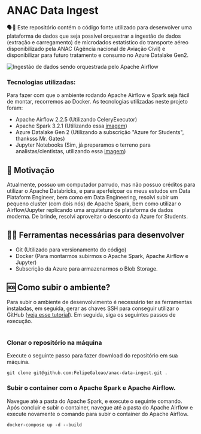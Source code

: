 
# ANAC Data Ingest
🗣📖 Este repositório contém o código fonte utilizado para desenvolver uma plataforma de dados que seja possível orquestrar a ingestão de dados (extração e carregamento) de microdados estatístico do transporte aéreo disponibilizado pela ANAC (Agência nacional de Aviação Cívil) e disponibilizar para futuro tratamento e consumo no Azure Datalake Gen2.

![Ingestão de dados sendo orquestrada pelo Apache Airflow ](https://i.imgur.com/30hqmcW.jpg)

### Tecnologias utilizadas:
Para fazer com que o ambiente rodando Apache Airflow e Spark seja fácil de montar, recorremos ao Docker. As tecnologias utilizadas neste projeto foram:

- Apache Airflow 2.2.5 (Utilizando CeleryExecutor)
- Apache Spark 3.2.1 (Utilizando essa [imagem](docker.io/bitnami/spark:3.2.1))
- Azure Datalake Gen 2 (Utilizando a subscrição "Azure for Students", thanksss Mr. Gates)
- Jupyter Notebooks (Sim, já preparamos o terreno para analistas/cientistas, utilizando essa [imagem](https://hub.docker.com/r/jupyter/all-spark-notebook))


## 📖 Motivação
Atualmente, possuo um computador parrudo, mas não possuo créditos para utilizar o Apache Databricks, e para aperfeiçoar os meus estudos em Data Plataform Engineer, bem como em Data Engineering, resolvi subir um pequeno cluster (com dois nós) de Apache Spark, bem como utilizar o Airflow/Jupyter replicando uma arquitetura de plataforma de dados moderna. De brinde, resolvi aproveitar o desconto da Azure for Students.

##  🔧🔨  Ferramentas necessárias para desenvolver
- Git (Utilizado para versionamento do código)
- Docker (Para montarmos subirmos o Apache Spark, Apache Airflow e Jupyter)
- Subscrição da Azure para armazenarmos o Blob Storage.

## 🆘 Como subir o ambiente?
Para subir o ambiente de desenvolvimento é necessário ter as ferramentas instaladas, em seguida, gerar as chaves SSH para conseguir utilizar o GitHub ([veja esse tutorial](https://dev.to/dxwebster/como-conectar-ao-github-com-chaves-ssh-1i41)). Em seguida, siga os seguintes passos de execução.
#
 ### Clonar o repositório na máquina
 Execute o seguinte passo para fazer download do repositório em sua máquina.

    git clone git@github.com:FelipeGaleao/anac-data-ingest.git . 

### Subir o container com o Apache Spark e Apache Airflow.
Navegue até a pasta do Apache Spark, e execute o seguinte comando. Após concluir e subir o container, navegue até a pasta do Apache Airflow e execute novamente o comando para subir o container do Apache Airflow.

    docker-compose up -d --build 


